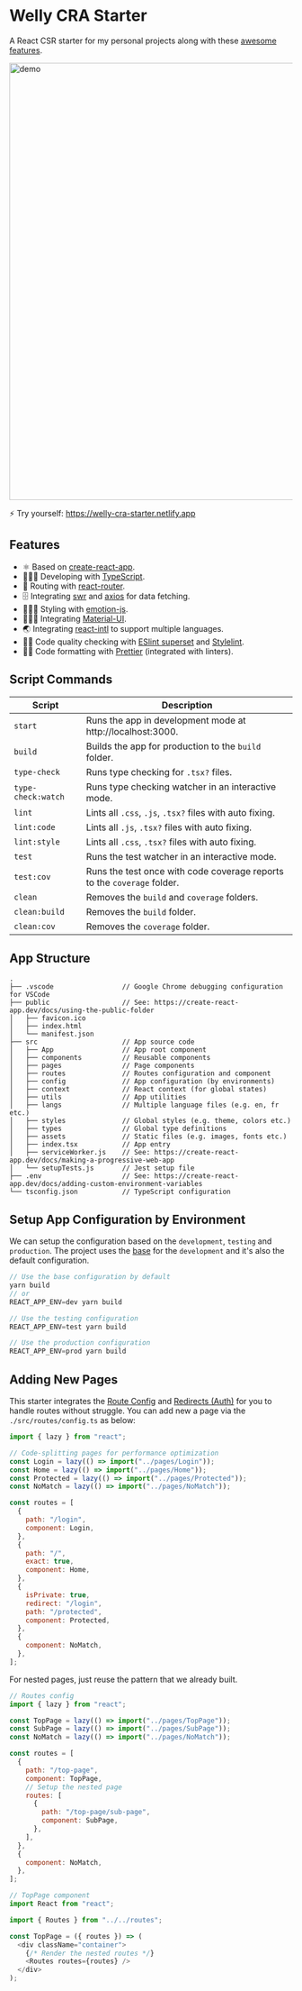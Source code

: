 # Welly CRA Starter

A React CSR starter for my personal projects along with these [awesome features](#features).

<img width="776" alt="demo" src="https://user-images.githubusercontent.com/21308003/88076666-ee3cd900-cbac-11ea-8674-c8aaf967cd18.png">

⚡️ Try yourself: https://welly-cra-starter.netlify.app

## Features

- ⚛️ Based on [create-react-app](https://github.com/facebook/create-react-app).
- 🧑🏻‍💻 Developing with [TypeScript](https://www.typescriptlang.org).
- 🚏 Routing with [react-router](https://reactrouter.com).
- 🗄️ Integrating [swr](https://swr.vercel.app/) and [axios](https://github.com/axios/axios) for data fetching.
- 👩🏻‍🎤 Styling with [emotion-js](https://emotion.sh/docs/introduction).
- 🧑🏻‍🎨 Integrating [Material-UI](https://material-ui.com).
- 🌏 Integrating [react-intl](https://formatjs.io/docs/react-intl) to support multiple languages.
- 👮🏻 Code quality checking with [ESlint superset](https://github.com/wellyshen/eslint-config-welly) and [Stylelint](https://stylelint.io/).
- 👷🏻 Code formatting with [Prettier](https://prettier.io) (integrated with linters).

## Script Commands

| Script             | Description                                                             |
| ------------------ | ----------------------------------------------------------------------- |
| `start`            | Runs the app in development mode at http://localhost:3000.              |
| `build`            | Builds the app for production to the `build` folder.                    |
| `type-check`       | Runs type checking for `.tsx?` files.                                   |
| `type-check:watch` | Runs type checking watcher in an interactive mode.                      |
| `lint`             | Lints all `.css`, `.js`, `.tsx?` files with auto fixing.                |
| `lint:code`        | Lints all `.js`, `.tsx?` files with auto fixing.                        |
| `lint:style`       | Lints all `.css`, `.tsx?` files with auto fixing.                       |
| `test`             | Runs the test watcher in an interactive mode.                           |
| `test:cov`         | Runs the test once with code coverage reports to the `coverage` folder. |
| `clean`            | Removes the `build` and `coverage` folders.                             |
| `clean:build`      | Removes the `build` folder.                                             |
| `clean:cov`        | Removes the `coverage` folder.                                          |

## App Structure

```
.
├── .vscode                 // Google Chrome debugging configuration for VSCode
├── public                  // See: https://create-react-app.dev/docs/using-the-public-folder
│   ├── favicon.ico
│   ├── index.html
│   └── manifest.json
├── src                     // App source code
│   ├── App                 // App root component
│   ├── components          // Reusable components
│   ├── pages               // Page components
│   ├── routes              // Routes configuration and component
│   ├── config              // App configuration (by environments)
│   ├── context             // React context (for global states)
│   ├── utils               // App utilities
│   ├── langs               // Multiple language files (e.g. en, fr etc.)
│   ├── styles              // Global styles (e.g. theme, colors etc.)
│   ├── types               // Global type definitions
│   ├── assets              // Static files (e.g. images, fonts etc.)
│   ├── index.tsx           // App entry
│   ├── serviceWorker.js    // See: https://create-react-app.dev/docs/making-a-progressive-web-app
│   └── setupTests.js       // Jest setup file
├── .env                    // See: https://create-react-app.dev/docs/adding-custom-environment-variables
└── tsconfig.json           // TypeScript configuration
```

## Setup App Configuration by Environment

We can setup the configuration based on the `development`, `testing` and `production`. The project uses the [base](https://github.com/wellyshen/welly-cra-starter/blob/master/src/config/base.ts) for the `development` and it's also the default configuration.

```js
// Use the base configuration by default
yarn build
// or
REACT_APP_ENV=dev yarn build

// Use the testing configuration
REACT_APP_ENV=test yarn build

// Use the production configuration
REACT_APP_ENV=prod yarn build
```

## Adding New Pages

This starter integrates the [Route Config](https://reactrouter.com/web/example/route-config) and [Redirects (Auth)](https://reactrouter.com/web/example/auth-workflow) for you to handle routes without struggle. You can add new a page via the `./src/routes/config.ts` as below:

```js
import { lazy } from "react";

// Code-splitting pages for performance optimization
const Login = lazy(() => import("../pages/Login"));
const Home = lazy(() => import("../pages/Home"));
const Protected = lazy(() => import("../pages/Protected"));
const NoMatch = lazy(() => import("../pages/NoMatch"));

const routes = [
  {
    path: "/login",
    component: Login,
  },
  {
    path: "/",
    exact: true,
    component: Home,
  },
  {
    isPrivate: true,
    redirect: "/login",
    path: "/protected",
    component: Protected,
  },
  {
    component: NoMatch,
  },
];
```

For nested pages, just reuse the pattern that we already built.

```js
// Routes config
import { lazy } from "react";

const TopPage = lazy(() => import("../pages/TopPage"));
const SubPage = lazy(() => import("../pages/SubPage"));
const NoMatch = lazy(() => import("../pages/NoMatch"));

const routes = [
  {
    path: "/top-page",
    component: TopPage,
    // Setup the nested page
    routes: [
      {
        path: "/top-page/sub-page",
        component: SubPage,
      },
    ],
  },
  {
    component: NoMatch,
  },
];

// TopPage component
import React from "react";

import { Routes } from "../../routes";

const TopPage = ({ routes }) => (
  <div className="container">
    {/* Render the nested routes */}
    <Routes routes={routes} />
  </div>
);
```
